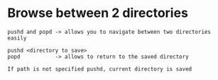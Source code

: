# Browse between 2 directories



```
pushd and popd -> allows you to navigate between two directories easily

pushd <directory to save>
popd           -> allows to return to the saved directory

If path is not specified pushd, current directory is saved
```

